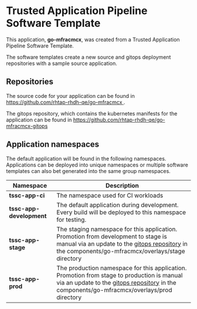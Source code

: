 # Trusted Application Pipeline Software Template

This application, **go-mfracmcx**, was created from a Trusted Application Pipeline Software Template.

The software templates create a new source and gitops deployment repositories with a sample source application. 

## Repositories

The source code for your application can be found in [https://github.com/rhtap-rhdh-qe/go-mfracmcx ](https://github.com/rhtap-rhdh-qe/go-mfracmcx ).
 
The gitops repository, which contains the kubernetes manifests for the application can be found in 
[https://github.com/rhtap-rhdh-qe/go-mfracmcx-gitops ](https://github.com/rhtap-rhdh-qe/go-mfracmcx-gitops ) 

## Application namespaces 

The default application will be found in the following namespaces. Applications can be deployed into unique namespaces or multiple software templates can also bet generated into the same group namespaces.  

|  Namespace   |  Description   |  
| -------- | -------- |
| **tssc-app-ci** | The namespace used for CI workloads |
| **tssc-app-development** | The default application during development. Every build will be deployed to this namespace for testing. |
| **tssc-app-stage** | The staging namespace for this application. Promotion from development to stage is manual via an update to the [gitops repository](https://github.com/rhtap-rhdh-qe/go-mfracmcx-gitops ) in the components/go-mfracmcx/overlays/stage directory |
| **tssc-app-prod** | The production namespace for this application. Promotion from stage to production is manual via an update to the [gitops repository](https://github.com/rhtap-rhdh-qe/go-mfracmcx-gitops ) in the components/go-mfracmcx/overlays/prod directory |